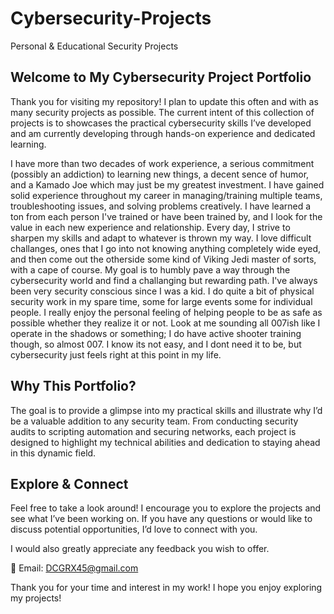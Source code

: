 # Cybersecurity-Projects
Personal &amp; Educational Security Projects

## Welcome to My Cybersecurity Project Portfolio  

Thank you for visiting my repository! I plan to update this often and with as many security projects as possible. The current intent of this collection of projects is to showcases the practical cybersecurity skills I’ve developed and am currently developing through hands-on experience and dedicated learning.

I have more than two decades of work experience, a serious commitment (possibly an addiction) to learning new things, a decent sence of humor, and a Kamado Joe which may just be my greatest investment. I have gained solid experience throughout my career in managing/training multiple teams, troubleshooting issues, and solving problems creatively. I have learned a ton from each person I've trained or have been trained by, and I look for the value in each new experience and relationship. Every day, I strive to sharpen my skills and adapt to whatever is thrown my way. I love difficult challanges, ones that I go into not knowing anything completely wide eyed, and then come out the otherside some kind of Viking Jedi master of sorts, with a cape of course. My goal is to humbly pave a way through the cybersecurity world and find a challanging but rewarding path. I've always been very security conscious since I was a kid. I do quite a bit of physical security work in my spare time, some for large events some for individual people. I really enjoy the personal feeling of helping people to be as safe as possible whether they realize it or not. Look at me sounding all 007ish like I operate in the shadows or something; I do have active shooter training though, so almost 007. I know its not easy, and I dont need it to be, but cybersecurity just feels right at this point in my life.

## Why This Portfolio?  
The goal is to provide a glimpse into my practical skills and illustrate why I’d be a valuable addition to any security team. From conducting security audits to scripting automation and securing networks, each project is designed to highlight my technical abilities and dedication to staying ahead in this dynamic field.  

## Explore & Connect  
Feel free to take a look around! I encourage you to explore the projects and see what I’ve been working on. If you have any questions or would like to discuss potential opportunities, I’d love to connect with you. 

I would also greatly appreciate any feedback you wish to offer.

📧 Email: [DCGRX45@gmail.com](mailto:DCGRX45@gmail.com)  

Thank you for your time and interest in my work! I hope you enjoy exploring my projects! 
